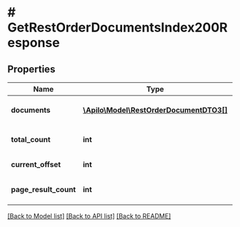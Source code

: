 # # GetRestOrderDocumentsIndex200Response

## Properties

Name | Type | Description | Notes
------------ | ------------- | ------------- | -------------
**documents** | [**\Apilo\Model\RestOrderDocumentDTO3[]**](RestOrderDocumentDTO3.md) | List of order documents | [optional]
**total_count** | **int** | Number of matching results | [optional]
**current_offset** | **int** | Current list offset | [optional]
**page_result_count** | **int** | Number of results per page | [optional]

[[Back to Model list]](../../README.md#models) [[Back to API list]](../../README.md#endpoints) [[Back to README]](../../README.md)

